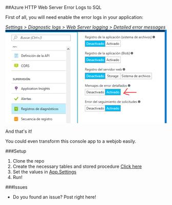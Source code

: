 ##Azure HTTP Web Server Error Logs to SQL

First of all, you will need enable the error logs in your application:

*Settings > Diagnostic logs > Web Server logging > Detailed error messages*
![image](https://raw.githubusercontent.com/Multinf/AzureLogs-To-SqlTable/master/docs/img.PNG)

And that's it!

You could even transform this console app to a webjob easily.

###Setup
1. Clone the repo
2. Create the necessary tables and stored procedure [Click here](https://github.com/Multinf/AzureLogs-To-SqlTable/blob/master/scripts/create_table_and_stored_procedure.sql)
3. Set the values in [App.Settings](https://github.com/Multinf/AzureLogs-To-SqlTable/blob/master/src/App.config)
4. Run!

###Issues
- Do you found an issue? Post right here!
